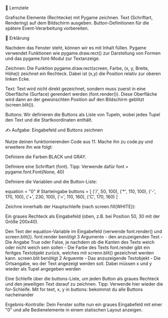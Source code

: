🎯 Lernziele

Grafische Elemente (Rechtecke) mit Pygame zeichnen.
Text (Schriftart, Rendering) auf dem Bildschirm ausgeben.
Button-Definitionen für die spätere Event-Verarbeitung vorbereiten.

📝 Erklärung

Nachdem das Fenster steht, können wir es mit Inhalt füllen. Pygame verwendet Funktionen wie pygame.draw.rect() zur Darstellung von Formen und das pygame.font-Modul zur Textanzeige.

Zeichnen: Die Funktion pygame.draw.rect(screen, Farbe, (x, y, Breite, Höhe)) zeichnet ein Rechteck. Dabei ist (x,y) die Position relativ zur oberen linken Ecke.

Text: Text wird nicht direkt gezeichnet, sondern muss zuerst in eine Oberfläche (Surface) gerendert werden (font.render()). Diese Oberfläche wird dann an der gewünschten Position auf den Bildschirm geblitzt (screen.blit()).

Buttons: Wir definieren die Buttons als Liste von Tupeln, wobei jedes Tupel den Text und die Startkoordinaten enthält.

✍️ Aufgabe: Eingabefeld und Buttons zeichnen

Nutze deinen funktionierenden Code aus 11. Mache ihn zu code.py und erweitere ihn wie folgt:

Definiere die Farben BLACK und GRAY.

Definiere eine Schriftart (font).
Tipp: Verwende dafür font = pygame.font.Font(None, 40)

Definiere die Variablen und die Button-Liste:

equation = "0" # Starteingabe
buttons = [
    ('/', 50, 100), ('*', 110, 100), ('-', 170, 100), ('+', 230, 100),
    ('=', 110, 160), ('C', 170, 160)
]

Zeichne innerhalb der Hauptschleife (nach screen.fill(WHITE)):

Ein graues Rechteck als Eingabefeld (oben, z.B. bei Position 50, 30 mit der Größe 200x40).

Den Text der equation-Variable im Eingabefeld (verwende font.render() und screen.blit()).
font.render benötigt 3 Argumente
    - den anzuzeigenden Text
    - Die Angabe True oder False, je nachdem ob die Kanten des Texts weich oder nicht weich sein sollen
    - Die Farbe des Texts
font.render gibt ein feritges Textobjekt zurück, welches mit screnn.blit() gezeichnet werden kann.
screen.blit benötigt 2 Arguemte
    - Das anzuzeigende Textobjekt
    - Die Ortsangabe, wo der Text angezeigt werden soll. Dabei müssen x und y wieder als Tupel angegeben werden

Eine Schleife über die buttons-Liste, um jeden Button als graues Rechteck und den jeweiligen Text darauf zu zeichnen.
Tipp: Verwende hier wieder die for-Schleife. Mit for text, x, y in buttons: bekommst du alle Buttons nacheinander

Ergebnis-Kontrolle: Dein Fenster sollte nun ein graues Eingabefeld mit einer "0" und alle Bedienelemente in einem statischen Layout anzeigen.